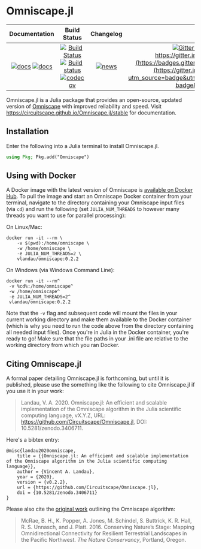 # Omniscape.jl

| **Documentation**  | **Build Status**| **Changelog** | **Chat** |
|:-----------------------------------------------------:|:------------------------------------:|:-----------:|:----------:|
| [![docs](https://img.shields.io/badge/docs-stable-blue.svg)](https://Circuitscape.github.io/Omniscape.jl/stable) [![docs](https://img.shields.io/badge/docs-dev-blue.svg)](https://Circuitscape.github.io/Omniscape.jl/dev) | [![Build Status](https://travis-ci.org/Circuitscape/Omniscape.jl.svg?branch=master)](https://travis-ci.org/Circuitscape/Omniscape.jl) [![Build status](https://ci.appveyor.com/api/projects/status/5mw77lobayetc9wh?svg=true)](https://ci.appveyor.com/project/vlandau/omniscape-jl) [![codecov](https://codecov.io/gh/Circuitscape/Omniscape.jl/branch/master/graph/badge.svg)](https://codecov.io/gh/Circuitscape/Omniscape.jl) | [![news](https://img.shields.io/badge/version-v0.2.2-orange)](https://github.com/Circuitscape/Omniscape.jl/blob/master/NEWS.md#news--changelog) | [![Gitter chat](https://badges.gitter.im/Circuitscape/Omniscape.png)](https://gitter.im/Circuitscape/Omniscape) [![Join the chat at https://gitter.im/Circuitscape/Omniscape.jl](https://badges.gitter.im/Circuitscape/Omniscape.jl.svg)](https://gitter.im/Circuitscape/Omniscape.jl?utm_source=badge&utm_medium=badge&utm_campaign=pr-badge&utm_content=badge)


Omniscape.jl is a Julia package that provides an open-source, updated version of [Omniscape](https://www.researchgate.net/publication/304842896_Conserving_Nature's_Stage_Mapping_Omnidirectional_Connectivity_for_Resilient_Terrestrial_Landscapes_in_the_Pacific_Northwest) with improved reliability and speed. Visit https://circuitscape.github.io/Omniscape.jl/stable for documentation.
## Installation

Enter the following into a Julia terminal to install Omniscape.jl.
```julia
using Pkg; Pkg.add("Omniscape")
```

## Using with Docker

A Docker image with the latest version of Omniscape is [available on Docker Hub](https://hub.docker.com/r/vlandau/omniscape). To pull the image and start an Omniscape Docker container from your terminal, navigate to the directory containing your Omniscape input files (via `cd`) and run the following (set `JULIA_NUM_THREADS` to however many threads you want to use for parallel processing):

On Linux/Mac:
```
docker run -it --rm \
	-v $(pwd):/home/omniscape \
	-w /home/omniscape \
	-e JULIA_NUM_THREADS=2 \
	vlandau/omniscape:0.2.2
```

On Windows (via Windows Command Line):
```
docker run -it --rm^
 -v %cd%:/home/omniscape^
 -w /home/omniscape^
 -e JULIA_NUM_THREADS=2^
 vlandau/omniscape:0.2.2
```
Note that the `-v` flag and subsequent code will mount the files in your current working directory and make them available to the Docker container (which is why you need to run the code above from the directory containing all needed input files). Once you're in Julia in the Docker container, you're ready to go! Make sure that the file paths in your .ini file are relative to the working directory from which you ran Docker.

## Citing Omniscape.jl

A formal paper detailing Omniscape.jl is forthcoming, but until it is published, please use the something like the following to cite Omniscape.jl if you use it in your work:
> Landau, V. A. 2020. Omniscape.jl: An efficient and scalable implementation of the Omniscape algorithm in the Julia scientific computing language, vX.Y.Z, URL: https://github.com/Circuitscape/Omniscape.jl, DOI: 10.5281/zenodo.3406711.

Here's a bibtex entry:
```
@misc{landau2020omniscape,
    title = {{Omniscape.jl: An efficient and scalable implementation of the Omniscape algorithm in the Julia scientific computing language}},
    author = {Vincent A. Landau},
    year = {2020},
    version = {v0.2.2},
    url = {https://github.com/Circuitscape/Omniscape.jl},
    doi = {10.5281/zenodo.3406711}
}
```

Please also cite the [original work](https://www.researchgate.net/publication/304842896_Conserving_Nature's_Stage_Mapping_Omnidirectional_Connectivity_for_Resilient_Terrestrial_Landscapes_in_the_Pacific_Northwest) outlining the Omniscape algorithm:
> McRae, B. H., K. Popper, A. Jones, M. Schindel, S. Buttrick, K. R. Hall, R. S. Unnasch, and J. Platt. 2016. Conserving Nature’s Stage: Mapping Omnidirectional Connectivity for Resilient Terrestrial Landscapes in the Pacific Northwest. *The Nature Conservancy*, Portland, Oregon.
